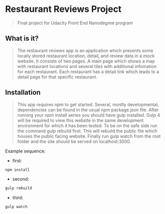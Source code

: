 # Restaurant Reviews Project
> Final project for Udacity Front End Nanodegree program

## What is it?
> The restaurant reviews app is an application which presents some locally stored restaurant location, detail, and review data in a mock website. It consists of two pages. A main page which shows a map with restaurant locations and several tiles with additional infomation for each restaurant. Each restaurant has a detail link which leads to a detail page for that specific restaurant.

## Installation
> This app requires npm to get started. Several, mostly developmental, dependencies can be found in the usual npm package.json file. After running your npm install series you should have gulp installed. Gulp 4 will be required to view this website in the same development environment for which it has been tested. To be on the safe side run the command gulp rebuild first. This will rebuild the public file which houses the public facing website. Finally run gulp watch from the root folder and the site should be served on localhost:3000.

Example sequence:

* first:
```sh
npm install
```

* second:
```sh
gulp rebuild
```

* third:
```sh
gulp watch
```

